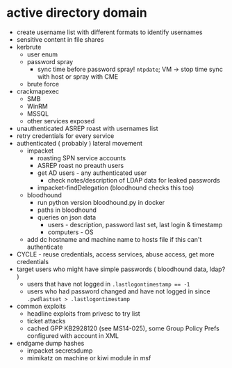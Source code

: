 # active directory domain
- create username list with different formats to identify usernames
- sensitive content in file shares
- kerbrute
  - user enum
  - password spray
    - sync time before password spray! `ntpdate`; VM -> stop time sync with host or spray with CME
  - brute force
- crackmapexec
  - SMB
  - WinRM
  - MSSQL
  - other services exposed
- unauthenticated ASREP roast with usernames list
- retry credentials for every service
- authenticated ( probably ) lateral movement
  - impacket
    - roasting SPN service accounts
    - ASREP roast no preauth users
    - get AD users - any authenticated user
      - check notes/description of LDAP data for leaked passwords
    - impacket-findDelegation (bloodhound checks this too)
  - bloodhound
    - run python version bloodhound.py in docker
    - paths in bloodhound
    - queries on json data
      - users - description, password last set, last login & timestamp
      - computers - OS
  - add dc hostname and machine name to hosts file if this can't authenticate
- CYCLE - reuse credentials, access services, abuse access, get more credentials
- target users who might have simple passwords ( bloodhound data, ldap? )
  - users that have not logged in `.lastlogontimestamp == -1`
  - users who had password changed and have not logged in since `.pwdlastset > .lastlogontimestamp`
- common exploits
  - headline exploits from privesc to try list
  - ticket attacks
  - cached GPP KB2928120 (see MS14-025), some Group Policy Prefs configured with account in XML
- endgame dump hashes
  - impacket secretsdump
  - mimikatz on machine or kiwi module in msf

